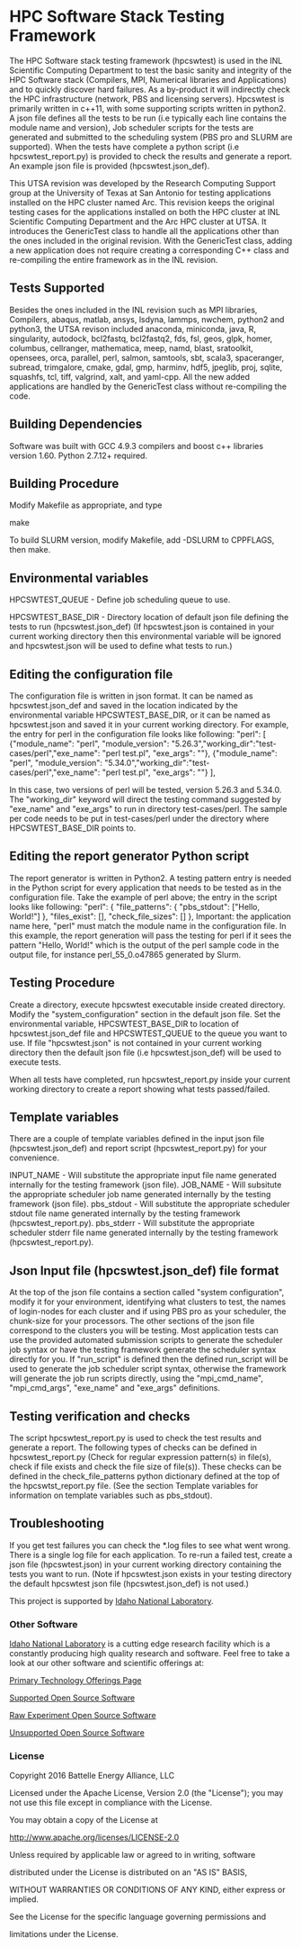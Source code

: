 # HPC Software Stack Testing Framework

The HPC Software stack testing framework (hpcswtest) is used in the INL Scientific Computing Department to test the basic sanity and integrity of the HPC Software stack (Compilers, MPI, Numerical libraries and Applications) and to quickly discover hard failures. As a by-product it will indirectly check the HPC infrastructure (network, PBS and licensing servers). Hpcswtest is primarily written in c++11, with some supporting scripts written in python2. A json file defines all the tests to be run (i.e typically each line contains the module name and version), Job scheduler scripts for the tests are generated and submitted to the scheduling system (PBS pro and SLURM are supported). When the tests have complete a python script (i.e hpcswtest_report.py) is provided to check the results and generate a report.
An example json file is provided (hpcswtest.json_def).

This UTSA revision was developed by the Research Computing Support group at the University of Texas at San Antonio for testing applications installed on the HPC cluster named Arc. This revision keeps the original testing cases for the applications installed on both the HPC cluster at INL Scientific Computing Department and the Arc HPC cluster at UTSA. It introduces the GenericTest class to handle all the applications other than the ones included in the original revision. With the GenericTest class, adding a new application does not require creating a corresponding C++ class and re-compiling the entire framework as in the INL revision.

Tests Supported
---------------
Besides the ones included in the INL revision such as MPI libraries, Compilers, abaqus, matlab, ansys, lsdyna, lammps, nwchem, python2 and python3, the UTSA revison included anaconda, miniconda, java, R, singularity, autodock, bcl2fastq, bcl2fastq2, fds, fsl, geos, glpk, homer, columbus, cellranger, mathematica, meep, namd, blast, sratoolkit, opensees, orca, parallel, perl, salmon, samtools, sbt, scala3, spaceranger, subread, trimgalore, cmake, gdal, gmp, harminv, hdf5, jpeglib, proj, sqlite, squashfs, tcl, tiff, valgrind, xalt, and yaml-cpp. All the new added applications are handled by the GenericTest class without re-compiling the code.

Building Dependencies
---------------------
Software was built with GCC 4.9.3 compilers and boost c++ libraries version 1.60. Python 2.7.12+ required.


Building Procedure
------------------
Modify Makefile as appropriate, and type

make

To build SLURM version, modify Makefile, add -DSLURM to CPPFLAGS, then make.


Environmental variables
-----------------------
HPCSWTEST_QUEUE - Define job scheduling queue to use.

HPCSWTEST_BASE_DIR - Directory location of default json file defining the tests to run (hpcswtest.json_def) (If hpcswtest.json is
contained in your current working directory then this environmental variable will be ignored and hpcswtest.json will be used to define what tests to run.)

Editing the configuration file
-----------------------
The configuration file is written in json format. It can be named as hpcswtest.json_def and saved in the location indicated by the environmental variable HPCSWTEST_BASE_DIR, or it can be named as hpcswtest.json and saved it in your current working directory. 
For example, the entry for perl in the configuration file looks like following:
"perl":
                                [
                                 {"module_name": "perl", "module_version": "5.26.3","working_dir":"test-cases/perl","exe_name": "perl test.pl", "exe_args": ""},
                                 {"module_name": "perl", "module_version": "5.34.0","working_dir":"test-cases/perl","exe_name": "perl test.pl", "exe_args": ""}
                                ],

In this case, two versions of perl will be tested, version 5.26.3 and 5.34.0. The "working_dir" keyword will direct the testing command suggested by "exe_name" and "exe_args" to run in directory test-cases/perl. The sample per code needs to be put in test-cases/perl under the directory where HPCSWTEST_BASE_DIR points to.

Editing the report generator Python script
----------------
The report generator is written in Python2. A testing pattern entry is needed in the Python script for every application that needs to be tested as in the configuration file. Take the example of perl above; the entry in the script looks like following:
                      "perl": {
                                 "file_patterns": {
                                                   "pbs_stdout": ["Hello, World!"]
                                                  },
                                 "files_exist": [],
                                 "check_file_sizes": []
                                },
Important: the application name here, "perl" must match the module name in the configuration file. 
In this example, the report generation will pass the testing for perl if it sees the pattern "Hello, World!" which is the output of the perl sample code in the output file, for instance perl_55_0.o47865 generated by Slurm.

Testing Procedure
----------------
Create a directory, execute hpcswtest executable inside created directory. Modify the "system_configuration" section in the default json file. Set the environmental variable, HPCSWTEST_BASE_DIR to location of hpcswtest.json_def file and HPCSWTEST_QUEUE to the queue you want to use.
If file "hpcswtest.json" is not contained in your current working directory then the default json file (i.e hpcswtest.json_def) will be used to execute tests.

When all tests have completed, run hpcswtest_report.py inside your current working directory to create a report showing what tests passed/failed.


Template variables
------------------
There are a couple of template variables defined in the input json file (hpcswtest.json_def) and report script (hpcswtest_report.py) for your convenience.

INPUT_NAME - Will substitute the appropriate input file name generated internally for the testing framework (json file).
JOB_NAME - Will subsitute the appropriate scheduler job name generated internally by the testing framework (json file).
pbs_stdout - Will substitute the appropriate scheduler stdout file name generated internally by the testing framework (hpcswtest_report.py).
pbs_stderr - Will substitute the appropriate scheduler stderr file name generated internally by the testing framework (hpcswtest_report.py).


Json Input file (hpcswtest.json_def) file format
------------------------------------------------
At the top of the json file contains a section called "system configuration", modify it for your environment, identifying 
what clusters to test, the names of login-nodes for each cluster and if using PBS pro as your scheduler, the chunk-size for
your processors. The other sections of the json file correspond to the clusters you will be testing.
Most application tests can use the provided automated submission scripts to generate the scheduler job syntax or have the testing framework generate the scheduler syntax directly for you. If "run_script" is defined then the defined run_script will be used to generate the job scheduler script syntax, otherwise the framework will generate the job run scripts directly, using the "mpi_cmd_name", "mpi_cmd_args", "exe_name" and "exe_args" definitions.


Testing verification and checks
-------------------------------
The script hpcswtest_report.py is used to check the test results and generate a report. The following types of checks can be defined in hpcswtest_report.py (Check for regular expression pattern(s) in file(s), check if file exists and check the file size of file(s)). These checks can be defined in the check_file_patterns python dictionary defined at the top of the hpcswtst_report.py file. (See the section Template variables for information on template variables such as pbs_stdout).


Troubleshooting
---------------
If you get test failures you can check the *.log files to see what went wrong. There is a single log file for each application.
To re-run a failed test, create a json file (hpcswtest.json) in your current working directory containing the tests you want to run. (Note if hpcswtest.json exists in your testing directory the default hpcswtest json file (hpcswtest.json_def) is not used.)


This project is supported by [Idaho National Laboratory](https://www.inl.gov/).



### Other Software


[Idaho National Laboratory](https://www.inl.gov/) is a cutting edge research facility which is a constantly producing high quality research and software. Feel free to take a look at our other software and scientific offerings at:



[Primary Technology Offerings Page](https://www.inl.gov/inl-initiatives/technology-deployment)



[Supported Open Source Software](https://github.com/idaholab)



[Raw Experiment Open Source Software](https://github.com/IdahoLabResearch)



[Unsupported Open Source Software](https://github.com/IdahoLabCuttingBoard)



### License



Copyright 2016 Battelle Energy Alliance, LLC



Licensed under the Apache License, Version 2.0 (the "License");
you may not use this file except in compliance with the License.

You may obtain a copy of the License at



  http://www.apache.org/licenses/LICENSE-2.0



Unless required by applicable law or agreed to in writing, software

distributed under the License is distributed on an "AS IS" BASIS,

WITHOUT WARRANTIES OR CONDITIONS OF ANY KIND, either express or implied.

See the License for the specific language governing permissions and

limitations under the License.
